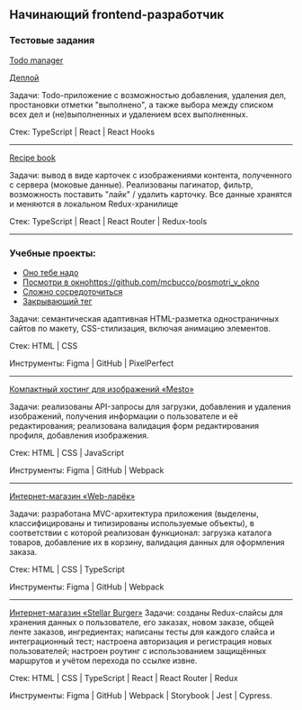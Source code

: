 ## Начинающий frontend-разработчик

### Тестовые задания

[Todo manager](https://github.com/mcbucco/intern-mindbox-todo)

[Деплой](https://mcbucco.github.io/intern-mindbox-todo/)

Задачи: Todo-приложение с возможностью добавления, удаления дел, простановки отметки "выполнено", а также выбора между списком всех дел и (не)выполненных и удалением всех выполненных. 

Стек: TypeScript | React | React Hooks
***
[Recipe book](https://github.com/mcbucco/Recipe-Book)

Задачи: вывод в виде карточек с изображениями контента, полученного с сервера (моковые данные). Реализованы пагинатор, фильтр, возможность поставить "лайк" / удалить карточку. Все данные хранятся и меняются в локальном Redux-хранилище

Стек: TypeScript | React | React Router | Redux-tools
***
### Учебные проекты:

- [Оно тебе надо](https://github.com/mcbucco/ono-tebe-nado)
- [Посмотри в окно]()https://github.com/mcbucco/posmotri_v_okno
- [Сложно сосредоточиться](https://github.com/mcbucco/slozhno-sosredotochitsya)
- [Закрывающий тег](https://github.com/mcbucco/zakrivayuschiy-teg-f)

Задачи: семантическая адаптивная HTML-разметка одностраничных сайтов по макету, CSS-стилизация, включая анимацию элементов.

Стек: HTML | CSS

Инструменты: Figma | GitHub | PixelPerfect
***

[Компактный хостинг для изображений «Mesto»](https://github.com/mcbucco/mesto-project-ff)

Задачи: реализованы API-запросы для загрузки, добавления и удаления изображений, получения информации о пользователе и её редактирования; реализована валидация форм редактирования профиля, добавления изображения.

Стек: HTML | CSS | JavaScript

Инструменты: Figma | GitHub | Webpack
***
[Интернет-магазин «Web-ларёк»](https://github.com/mcbucco/web-larek-frontend)

Задачи: разработана MVC-архитектура приложения (выделены, классифицированы и типизированы используемые объекты), в соответствии с которой реализован функционал: загрузка каталога товаров, добавление их в корзину, валидация данных для оформления заказа.

Стек: HTML | CSS | TypeScript

Инструменты: Figma | GitHub | Webpack
***
[Интернет-магазин «Stellar Burger»](https://github.com/mcbucco/stellar-burgers)
Задачи: созданы Redux-слайсы для хранения данных о пользователе, его заказах, новом заказе, общей ленте заказов, ингредиентах; написаны тесты для каждого слайса и интеграционный тест; настроена авторизация и регистрация новых пользователей; настроен роутинг с использованием защищённых маршрутов и учётом перехода по ссылке извне.

Стек: HTML | CSS | TypeScript | React | React Router | Redux

Инструменты: Figma | GitHub | Webpack | Storybook | Jest | Cypress.



<!--
**mcbucco/mcbucco** is a ✨ _special_ ✨ repository because its `README.md` (this file) appears on your GitHub profile.

Here are some ideas to get you started:

- 🔭 I’m currently working on ...
- 🌱 I’m currently learning ...
- 👯 I’m looking to collaborate on ...
- 🤔 I’m looking for help with ...
- 💬 Ask me about ...
- 📫 How to reach me: ...
- 😄 Pronouns: ...
- ⚡ Fun fact: ...
-->

